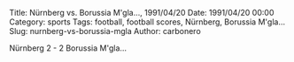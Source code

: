 Title: Nürnberg vs. Borussia M'gla…, 1991/04/20
Date: 1991/04/20 00:00
Category: sports
Tags: football, football scores, Nürnberg, Borussia M'gla…
Slug: nurnberg-vs-borussia-mgla
Author: carbonero


Nürnberg 2 - 2 Borussia M'gla…
